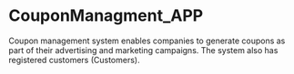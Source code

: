 # CouponManagment_APP
Coupon management system enables companies to generate coupons as part of their advertising and marketing campaigns. The system also has registered customers (Customers).
